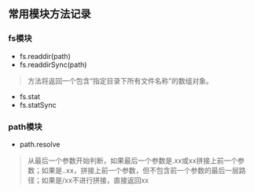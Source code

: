 ## 常用模块方法记录

### fs模块
- fs.readdir(path)
- fs.readdirSync(path)
> 方法将返回一个包含“指定目录下所有文件名称”的数组对象。

- fs.stat
- fs.statSync

### path模块
- path.resolve
> 从最后一个参数开始判断，如果最后一个参数是.xx或xx拼接上前一个参数；如果是..xx，拼接上前一个参数，但不包含前一个参数的最后一层路径；如果是/xx不进行拼接，直接返回xx
